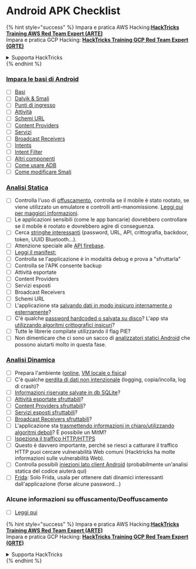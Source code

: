 # Android APK Checklist

{% hint style="success" %}
Impara e pratica AWS Hacking:<img src="/.gitbook/assets/arte.png" alt="" data-size="line">[**HackTricks Training AWS Red Team Expert (ARTE)**](https://training.hacktricks.xyz/courses/arte)<img src="/.gitbook/assets/arte.png" alt="" data-size="line">\
Impara e pratica GCP Hacking: <img src="/.gitbook/assets/grte.png" alt="" data-size="line">[**HackTricks Training GCP Red Team Expert (GRTE)**<img src="/.gitbook/assets/grte.png" alt="" data-size="line">](https://training.hacktricks.xyz/courses/grte)

<details>

<summary>Supporta HackTricks</summary>

* Controlla i [**piani di abbonamento**](https://github.com/sponsors/carlospolop)!
* **Unisciti al** 💬 [**gruppo Discord**](https://discord.gg/hRep4RUj7f) o al [**gruppo telegram**](https://t.me/peass) o **seguici** su **Twitter** 🐦 [**@hacktricks\_live**](https://twitter.com/hacktricks\_live)**.**
* **Condividi trucchi di hacking inviando PR ai** [**HackTricks**](https://github.com/carlospolop/hacktricks) e [**HackTricks Cloud**](https://github.com/carlospolop/hacktricks-cloud) repos di github.

</details>
{% endhint %}

### [Impara le basi di Android](android-app-pentesting/#2-android-application-fundamentals)

* [ ] [Basi](android-app-pentesting/#fundamentals-review)
* [ ] [Dalvik & Smali](android-app-pentesting/#dalvik--smali)
* [ ] [Punti di ingresso](android-app-pentesting/#application-entry-points)
* [ ] [Attività](android-app-pentesting/#launcher-activity)
* [ ] [Schemi URL](android-app-pentesting/#url-schemes)
* [ ] [Content Providers](android-app-pentesting/#services)
* [ ] [Servizi](android-app-pentesting/#services-1)
* [ ] [Broadcast Receivers](android-app-pentesting/#broadcast-receivers)
* [ ] [Intents](android-app-pentesting/#intents)
* [ ] [Intent Filter](android-app-pentesting/#intent-filter)
* [ ] [Altri componenti](android-app-pentesting/#other-app-components)
* [ ] [Come usare ADB](android-app-pentesting/#adb-android-debug-bridge)
* [ ] [Come modificare Smali](android-app-pentesting/#smali)

### [Analisi Statica](android-app-pentesting/#static-analysis)

* [ ] Controlla l'uso di [offuscamento](android-checklist.md#some-obfuscation-deobfuscation-information), controlla se il mobile è stato rootato, se viene utilizzato un emulatore e controlli anti-manomissione. [Leggi qui per maggiori informazioni](android-app-pentesting/#other-checks).
* [ ] Le applicazioni sensibili (come le app bancarie) dovrebbero controllare se il mobile è rootato e dovrebbero agire di conseguenza.
* [ ] Cerca [stringhe interessanti](android-app-pentesting/#looking-for-interesting-info) (password, URL, API, crittografia, backdoor, token, UUID Bluetooth...).
* [ ] Attenzione speciale alle [API firebase](android-app-pentesting/#firebase).
* [ ] [Leggi il manifest:](android-app-pentesting/#basic-understanding-of-the-application-manifest-xml)
* [ ] Controlla se l'applicazione è in modalità debug e prova a "sfruttarla"
* [ ] Controlla se l'APK consente backup
* [ ] Attività esportate
* [ ] Content Providers
* [ ] Servizi esposti
* [ ] Broadcast Receivers
* [ ] Schemi URL
* [ ] L'applicazione sta [salvando dati in modo insicuro internamente o esternamente](android-app-pentesting/#insecure-data-storage)?
* [ ] C'è qualche [password hardcoded o salvata su disco](android-app-pentesting/#poorkeymanagementprocesses)? L'app sta [utilizzando algoritmi crittografici insicuri](android-app-pentesting/#useofinsecureandordeprecatedalgorithms)?
* [ ] Tutte le librerie compilate utilizzando il flag PIE?
* [ ] Non dimenticare che ci sono un sacco di [analizzatori statici Android](android-app-pentesting/#automatic-analysis) che possono aiutarti molto in questa fase.

### [Analisi Dinamica](android-app-pentesting/#dynamic-analysis)

* [ ] Prepara l'ambiente ([online](android-app-pentesting/#online-dynamic-analysis), [VM locale o fisica](android-app-pentesting/#local-dynamic-analysis))
* [ ] C'è qualche [perdita di dati non intenzionale](android-app-pentesting/#unintended-data-leakage) (logging, copia/incolla, log di crash)?
* [ ] [Informazioni riservate salvate in db SQLite](android-app-pentesting/#sqlite-dbs)?
* [ ] [Attività esportate sfruttabili](android-app-pentesting/#exploiting-exported-activities-authorisation-bypass)?
* [ ] [Content Providers sfruttabili](android-app-pentesting/#exploiting-content-providers-accessing-and-manipulating-sensitive-information)?
* [ ] [Servizi esposti sfruttabili](android-app-pentesting/#exploiting-services)?
* [ ] [Broadcast Receivers sfruttabili](android-app-pentesting/#exploiting-broadcast-receivers)?
* [ ] L'applicazione sta [trasmettendo informazioni in chiaro/utilizzando algoritmi deboli](android-app-pentesting/#insufficient-transport-layer-protection)? È possibile un MitM?
* [ ] [Ispeziona il traffico HTTP/HTTPS](android-app-pentesting/#inspecting-http-traffic)
* [ ] Questo è davvero importante, perché se riesci a catturare il traffico HTTP puoi cercare vulnerabilità Web comuni (Hacktricks ha molte informazioni sulle vulnerabilità Web).
* [ ] Controlla possibili [iniezioni lato client Android](android-app-pentesting/#android-client-side-injections-and-others) (probabilmente un'analisi statica del codice aiuterà qui)
* [ ] [Frida](android-app-pentesting/#frida): Solo Frida, usala per ottenere dati dinamici interessanti dall'applicazione (forse alcune password...)

### Alcune informazioni su offuscamento/Deoffuscamento

* [ ] [Leggi qui](android-app-pentesting/#obfuscating-deobfuscating-code)

{% hint style="success" %}
Impara e pratica AWS Hacking:<img src="/.gitbook/assets/arte.png" alt="" data-size="line">[**HackTricks Training AWS Red Team Expert (ARTE)**](https://training.hacktricks.xyz/courses/arte)<img src="/.gitbook/assets/arte.png" alt="" data-size="line">\
Impara e pratica GCP Hacking: <img src="/.gitbook/assets/grte.png" alt="" data-size="line">[**HackTricks Training GCP Red Team Expert (GRTE)**<img src="/.gitbook/assets/grte.png" alt="" data-size="line">](https://training.hacktricks.xyz/courses/grte)

<details>

<summary>Supporta HackTricks</summary>

* Controlla i [**piani di abbonamento**](https://github.com/sponsors/carlospolop)!
* **Unisciti al** 💬 [**gruppo Discord**](https://discord.gg/hRep4RUj7f) o al [**gruppo telegram**](https://t.me/peass) o **seguici** su **Twitter** 🐦 [**@hacktricks\_live**](https://twitter.com/hacktricks\_live)**.**
* **Condividi trucchi di hacking inviando PR ai** [**HackTricks**](https://github.com/carlospolop/hacktricks) e [**HackTricks Cloud**](https://github.com/carlospolop/hacktricks-cloud) repos di github.

</details>
{% endhint %}
